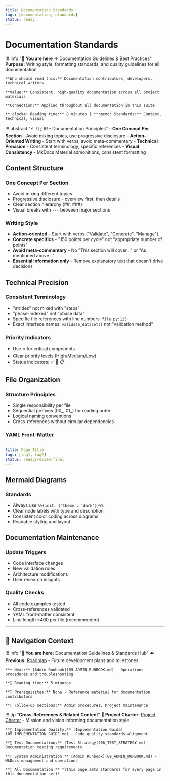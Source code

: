 ```yaml
---
title: Documentation Standards
tags: [documentation, standards]
status: ready
---
```


# Documentation Standards

!!! info ":memo: **You are here** → Documentation Guidelines & Best Practices"
    **Purpose:** Writing style, formatting standards, and quality guidelines for all documentation
    
    **Who should read this:** Documentation contributors, developers, technical writers
    
    **Value:** Consistent, high-quality documentation across all project materials
    
    **Connection:** Applied throughout all documentation in this suite
    
    **:clock4: Reading time:** 8 minutes | **:memo: Standards:** Content, technical, visual

!!! abstract ":zap: TL;DR - Documentation Principles"
    - **One Concept Per Section** - Avoid mixing topics, use progressive disclosure
    - **Action-Oriented Writing** - Start with verbs, avoid meta-commentary
    - **Technical Precision** - Consistent terminology, specific references
    - **Visual Consistency** - MkDocs Material admonitions, consistent formatting

## Content Structure

### **One Concept Per Section**
- Avoid mixing different topics
- Progressive disclosure - overview first, then details
- Clear section hierarchy (##, ###)
- Visual breaks with `---` between major sections

### **Writing Style**
- **Action-oriented** - Start with verbs ("Validate", "Generate", "Manage")
- **Concrete specifics** - "150 points per cycle" not "appropriate number of points"
- **Avoid meta-commentary** - No "This section will cover..." or "As mentioned above..."
- **Essential information only** - Remove explanatory text that doesn't drive decisions

## Technical Precision

### **Consistent Terminology**
- "strides" not mixed with "steps"
- "phase-indexed" not "phase data"
- Specific file references with line numbers: `file.py:125`
- Exact interface names: `validate_dataset()` not "validation method"

### **Priority Indicators**
- Use ⭐ for critical components
- Clear priority levels (High/Medium/Low)
- Status indicators: ✅ 🚧 📋

## File Organization

### **Structure Principles**
- Single responsibility per file
- Sequential prefixes (00_, 01_) for reading order
- Logical naming conventions
- Cross-references without circular dependencies

### **YAML Front-Matter**
```yaml
---
title: Page Title
tags: [tag1, tag2]
status: ready|review|final
---
```

## Mermaid Diagrams

### **Standards**
- Always use `%%{init: {'theme': 'dark'}}%%`
- Clear node labels with type and description
- Consistent color coding across diagrams
- Readable styling and layout

## Documentation Maintenance

### **Update Triggers**
- Code interface changes
- New validation rules
- Architecture modifications
- User research insights

### **Quality Checks**
- All code examples tested
- Cross-references validated
- YAML front-matter consistent
- Line length <400 per file (recommended)

---

## 🧭 Navigation Context

!!! info "**📍 You are here:** Documentation Guidelines & Standards Hub"
    **⬅️ Previous:** [Roadmap](07_ROADMAP.md) - Future development plans and milestones
    
    **➡️ Next:** [Admin Runbook](09_ADMIN_RUNBOOK.md) - Operations procedures and troubleshooting
    
    **📖 Reading time:** 5 minutes
    
    **🎯 Prerequisites:** None - Reference material for documentation contributors
    
    **🔄 Follow-up sections:** Admin procedures, Project maintenance

!!! tip "**Cross-References & Related Content**"
    **🔗 Project Charter:** [Project Charter](00a_PROJECT_CHARTER.md) - Mission and vision informing documentation style
    
    **🔗 Implementation Quality:** [Implementation Guide](05_IMPLEMENTATION_GUIDE.md) - Code quality standards alignment
    
    **🔗 Test Documentation:** [Test Strategy](06_TEST_STRATEGY.md) - Documentation testing requirements
    
    **🔗 System Administration:** [Admin Runbook](09_ADMIN_RUNBOOK.md) - MkDocs management and operations
    
    **🔗 All Documentation:** *(This page sets standards for every page in this documentation set)*
